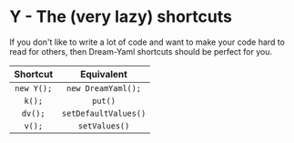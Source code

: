# Y - The (very lazy) shortcuts
If you don't like to write a lot of code and want to make your code hard to read for others,
then Dream-Yaml shortcuts should be perfect for you.

| Shortcut | Equivalent |
| :-----: | :-----: |
|`new Y();`|`new DreamYaml();`|
|`k();`|`put()`|
|`dv();`|`setDefaultValues()`|
|`v();`|`setValues()`|